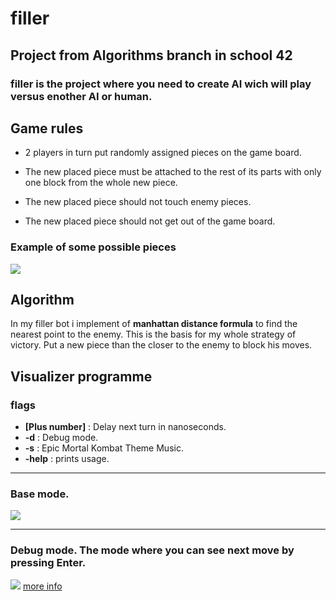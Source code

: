 # filler
## Project from Algorithms branch in school 42
### filler is the project where you need to create AI wich will play versus enother AI or human.

## Game rules
* 2 players in turn put randomly assigned pieces on the game board.

* The new placed piece must be attached to the rest of its parts with only one block from the whole new piece.

* The new placed piece should not touch enemy pieces.

* The new placed piece should not get out of the game board.

### Example of some possible pieces
![](https://thumbs.gfycat.com/LegalDownrightBighornedsheep-size_restricted.gif)

## Algorithm
In my filler bot i implement of **manhattan distance formula** to find the nearest point to the enemy.
This is the basis for my whole strategy of victory.
Put a new piece than the closer to the enemy to block his moves.

## Visualizer programme

### flags
 * **\[Plus number\]** : Delay next turn in nanoseconds.
 * **-d**          : Debug mode.
 * **-s**          : Epic Mortal Kombat Theme Music.
 * **-help**       : prints usage.
 ***
 
 ### Base mode.
![](https://thumbs.gfycat.com/FamousDizzyGoosefish-size_restricted.gif)
***
### Debug mode. The mode where you can see next move by pressing Enter.
![](https://thumbs.gfycat.com/PrestigiousWavyAmericanwirehair-size_restricted.gif)
[more info](https://github.com/prippa/filler/blob/master/filler.en.pdf)
